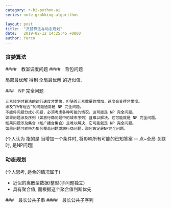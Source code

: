 ```yaml
---
category: r-bi-python-ai
series: note-grokking-algorithms

layout: post 
title:  "贪婪算法与动态规划"
date:   2019-02-12 14:25:45 +0800
author: Yarco
---
```


### 贪婪算法

####　教室调度问题
####　背包问题

局部最优解 得到 全局最优解 的近似值.

###　NP 完全问题

    元素较少时算法的运行速度非常快，但随着元素数量的增加，速度会变得非常慢。
    涉及“所有组合”的问题通常是 NP 完全问题。
    不能将问题分成小问题，必须考虑各种可能的情况。这可能是 NP 完全问题。
    如果问题涉及序列（如旅行商问题中的城市序列）且难以解决，它可能就是 NP 完全问题。
    如果问题涉及集合（如广播台集合）且难以解决，它可能就是 NP 完全问题。
    如果问题可转换为集合覆盖问题或旅行商问题，那它肯定是NP完全问题。
(个人认为 指的是 当增加一个条件时, 将影响所有可能的已知答案 -- 点~全局 关联时, 是NP问题)

### 动态规划
(个人思考, 适合的情况属于)
* 近似的离散型数据/整型(子问题独立)
* 具有聚合值, 而根据这个聚合值判断优先

###　最长公共子串
####　最长公共子序列


